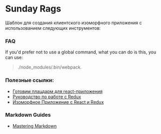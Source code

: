 # Sunday Rags

Шаблон для создания клиентского изоморфного приложения с использованием следующих инструментов:


### FAQ

If you'd prefer not to use a global command, what you can do is this, you can use: 

> ./node_modules/.bin/webpack.

### Полезные ссылки:

* [Готовим плацдарм для react-приложения](https://habrahabr.ru/post/324232/)
* [Руководство по работе с Redux](https://habrahabr.ru/company/mailru/blog/303456/)
* [Изоморфное Приложение с React и Redux](https://habrahabr.ru/post/264423/)


### Markdown Guides

* [Mastering Markdown](https://guides.github.com/features/mastering-markdown/)